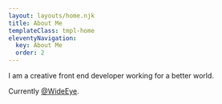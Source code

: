 ```yaml
---
layout: layouts/home.njk
title: About Me
templateClass: tmpl-home
eleventyNavigation:
  key: About Me
  order: 2
---
```


I am a creative front end developer working for a better world. 

Currently [@WideEye](https://wideeye.co).
